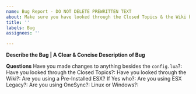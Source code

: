 ```yaml
---
name: Bug Report - DO NOT DELETE PREWRITTEN TEXT
about: Make sure you have looked through the Closed Topics & the Wiki before submitting an issue as you accept any Punishments.
title: ''
labels: Bug
assignees: ''

---
```


**Describe the Bug | A Clear & Concise Description of Bug**


**Questions**
Have you made changes to anything besides the `config.lua`?: 
Have you looked through the Closed Topics?: 
Have you looked through the Wiki?: 
Are you using a Pre-Installed ESX? If Yes who?: 
Are you using ESX Legacy?: 
Are you using OneSync?: 
Linux or Windows?: 
